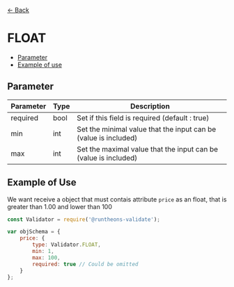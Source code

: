 [<- Back](https://github.com/iamousseni/runtheons-validate/tree/2.4.3#type)

# FLOAT

- [Parameter](https://github.com/iamousseni/runtheons-validate/tree/2.4.3/doc/float#parameter)
- [Example of use](https://github.com/iamousseni/runtheons-validatetree/2.4.3/doc/float#example-of-use)

## Parameter

| Parameter | Type | Description                                                     |
| --------- | ---- | --------------------------------------------------------------- |
| required  | bool | Set if this field is required (default : true)                  |
| min       | int  | Set the minimal value that the input can be (value is included) |
| max       | int  | Set the maximal value that the input can be (value is included) |

## Example of Use

We want receive a object that must contais attribute `price` as an float, that is greater than 1.00 and lower than 100

```javascript
const Validator = require('@runtheons-validate');

var objSchema = {
	price: {
		type: Validator.FLOAT,
		min: 1,
		max: 100,
		required: true // Could be omitted
	}
};
```

